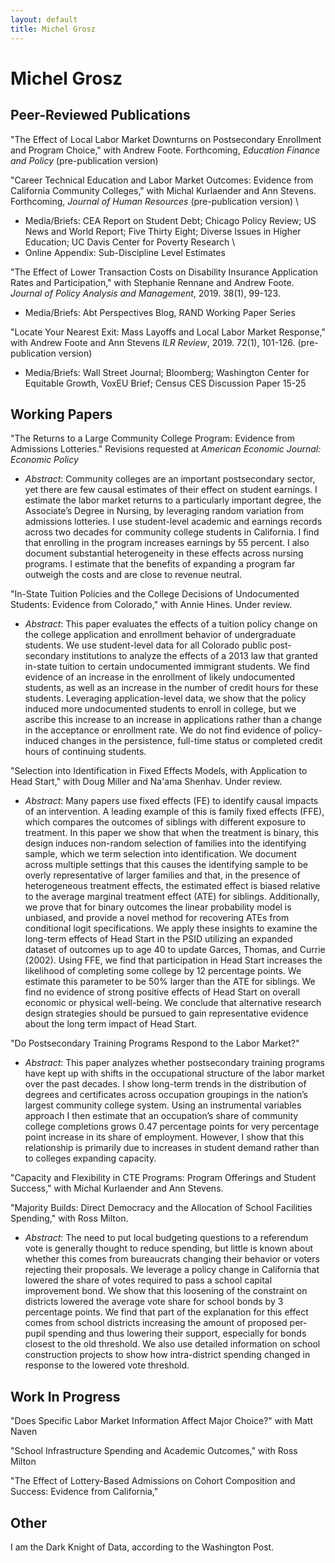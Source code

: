 ```yaml
---
layout: default
title: Michel Grosz
---
```

<div class="blurb">
	<h1>Michel Grosz</h1>
</div><!-- /.blurb -->



## Peer-Reviewed Publications

"The Effect of Local Labor Market Downturns on Postsecondary Enrollment and Program Choice," with Andrew Foote. Forthcoming, *Education Finance and Policy* (pre-publication version)


"Career Technical Education and Labor Market Outcomes: Evidence from California Community Colleges," with Michal Kurlaender and Ann Stevens. Forthcoming, *Journal of Human Resources* (pre-publication version) \
* Media/Briefs: CEA Report on Student Debt; Chicago Policy Review; US News and World Report; Five Thirty Eight; Diverse Issues in Higher Education; UC Davis Center for Poverty Research \
* Online Appendix: Sub-Discipline Level Estimates   

"The Effect of Lower Transaction Costs on Disability Insurance Application Rates and Participation," with Stephanie Rennane and Andrew Foote. *Journal of Policy Analysis and Management*, 2019. 38(1), 99-123.
* Media/Briefs: Abt Perspectives Blog, RAND Working Paper Series

"Locate Your Nearest Exit: Mass Layoffs and Local Labor Market Response," with Andrew Foote and Ann Stevens *ILR Review*, 2019. 72(1), 101-126. (pre-publication version)
* Media/Briefs: Wall Street Journal; Bloomberg; Washington Center for Equitable Growth, VoxEU Brief; Census CES Discussion Paper 15-25

## Working Papers

"The Returns to a Large Community College Program: Evidence from Admissions Lotteries." Revisions requested at *American Economic Journal: Economic Policy*
* *Abstract*: Community colleges are an important postsecondary sector, yet there are few causal estimates of their effect on student earnings. I estimate the labor market returns to a particularly important degree, the Associate’s Degree in Nursing, by leveraging random variation from admissions lotteries. I use student-level academic and earnings records across two decades for community college students in California. I find that enrolling in the program increases earnings by 55 percent. I also document substantial heterogeneity in these effects across nursing programs. I estimate that the benefits of expanding a program far outweigh the costs and are close to revenue neutral.

"In-State Tuition Policies and the College Decisions of Undocumented Students: Evidence from Colorado," with Annie Hines. Under review.
* *Abstract*: This paper evaluates the effects of a tuition policy change on the college application and enrollment behavior of undergraduate students. We use student-level data for all Colorado public post-secondary institutions to analyze the effects of a 2013 law that granted in-state tuition to certain undocumented immigrant students. We find evidence of an increase in the enrollment of likely undocumented students, as well as an increase in the number of credit hours for these students. Leveraging application-level data, we show that the policy induced more undocumented students to enroll in college, but we ascribe this increase to an increase in applications rather than a change in the acceptance or enrollment rate. We do not find evidence of policy-induced changes in the persistence, full-time status or completed credit hours of continuing students.

"Selection into Identification in Fixed Effects Models, with Application to Head Start," with Doug Miller and Na'ama Shenhav. Under review.
* *Abstract*: Many papers use fixed effects (FE) to identify causal impacts of an intervention. A leading example of this is family fixed effects (FFE), which compares the outcomes of siblings with different exposure to treatment. In this paper we show that when the treatment is binary, this design induces non-random selection of families into the identifying sample, which we term selection into identification. We document across multiple settings that this causes the identifying sample to be overly representative of larger families and that, in the presence of heterogeneous treatment effects, the estimated effect is biased relative to the average marginal treatment effect (ATE) for siblings. Additionally, we prove that for binary outcomes the linear probability model is unbiased, and provide a novel method for recovering ATEs from conditional logit specifications. We apply these insights to examine the long-term effects of Head Start in the PSID utilizing an expanded dataset of outcomes up to age 40 to update Garces, Thomas, and Currie (2002). Using FFE, we find that participation in Head Start increases the likelihood of completing some college by 12 percentage points. We estimate this parameter to be 50% larger than the ATE for siblings. We find no evidence of strong positive effects of Head Start on overall economic or physical well-being. We conclude that alternative research design strategies should be pursued to gain representative evidence about the long term impact of Head Start.

"Do Postsecondary Training Programs Respond to the Labor Market?"
* *Abstract*: This paper analyzes whether postsecondary training programs have kept up with shifts in the occupational structure of the 
labor market over the past decades. I show long-term trends in the distribution of degrees and certificates across occupation groupings in the nation’s largest community college system. Using an instrumental variables approach I then estimate that an occupation’s share of community college completions grows 0.47 percentage points for very percentage point increase in its share of employment. However, I show that this relationship is primarily due to increases in student demand rather than to colleges expanding capacity.

"Capacity and Flexibility in CTE Programs: Program Offerings and Student Success," with Michal Kurlaender and Ann Stevens.

"Majority Builds: Direct Democracy and the Allocation of School Facilities Spending," with Ross Milton.
* *Abstract*: The need to put local budgeting questions to a referendum vote is generally thought to reduce spending, but little is known about whether this comes from bureaucrats changing their behavior or voters rejecting their proposals. We leverage a policy change in California that lowered the share of votes required to pass a school capital improvement bond. We show that this loosening of the constraint on districts lowered the average vote share for school bonds by 3 percentage points. We find that part of the explanation for this effect comes from school districts increasing the amount of proposed per-pupil spending and thus lowering their support, especially for bonds closest to the old threshold. We also use detailed information on school construction projects to show how intra-district spending changed in response to the lowered vote threshold. 

## Work In Progress

"Does Specific Labor Market Information Affect Major Choice?" with Matt Naven

"School Infrastructure Spending and Academic Outcomes," with Ross Milton

"The Effect of Lottery-Based Admissions on Cohort Composition and Success: Evidence from California,"

## Other

I am the Dark Knight of Data, according to the Washington Post.

